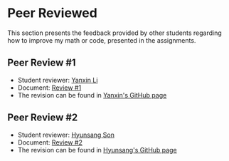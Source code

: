 

# Peer Reviewed

This section presents the feedback provided by other students regarding how to improve my math or code, presented in the assignments.

## Peer Review #1

- Student reviewer: [Yanxin Li](https://github.com/Cindy-UTSDS/)
- Document: [Review #1](PeerReview01-SDS385_ByYanxinLi.pdf) 
- The revision can be found in [Yanxin's GitHub page](https://github.com/Cindy-UTSDS/BigData/blob/master/Peer%20Review%201%20for%20Natalia%20Zuniga-Garcia.pdf)

## Peer Review #2


- Student reviewer: [Hyunsang Son](https://github.com/hyunsangson)
- Document: [Review #2](PeerReview02-SDS385_ByHyunsangSon.pdf) 
- The revision can be found in [Hyunsang's GitHub page](https://github.com/hyunsangson/SDS385)
